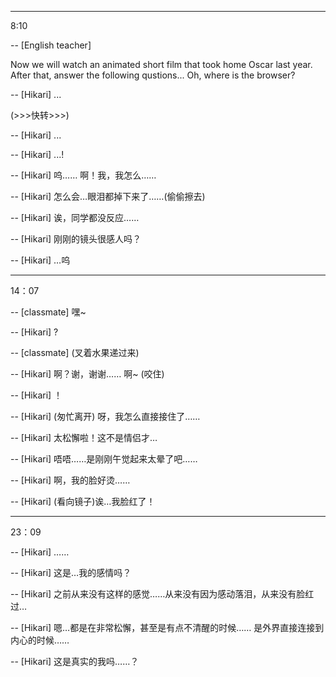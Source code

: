 ***
8:10

-- [English teacher] 

Now we will watch an animated short film that took home Oscar last year. After that, answer the following qustions... Oh, where is the browser?

-- [Hikari] ...

(>>>快转>>>)

-- [Hikari] ...

-- [Hikari] ...!

-- [Hikari] 呜…… 啊！我，我怎么……

-- [Hikari] 怎么会…眼泪都掉下来了……(偷偷擦去)

-- [Hikari] 诶，同学都没反应……

-- [Hikari] 刚刚的镜头很感人吗？

-- [Hikari] …呜
***
14：07

-- [classmate] 嘿~

-- [Hikari] ?

-- [classmate] (叉着水果递过来)

-- [Hikari] 啊？谢，谢谢…… 啊~ (咬住)

-- [Hikari] ！

-- [Hikari] (匆忙离开) 呀，我怎么直接接住了……

-- [Hikari] 太松懈啦！这不是情侣才…

-- [Hikari] 唔唔……是刚刚午觉起来太晕了吧……

-- [Hikari] 啊，我的脸好烫……

-- [Hikari] (看向镜子)诶…我脸红了！
***
23：09

-- [Hikari] ……

-- [Hikari] 这是…我的感情吗？

-- [Hikari] 之前从来没有这样的感觉……从来没有因为感动落泪，从来没有脸红过…

-- [Hikari] 嗯…都是在非常松懈，甚至是有点不清醒的时候…… 是外界直接连接到内心的时候……

-- [Hikari] 这是真实的我吗……？
